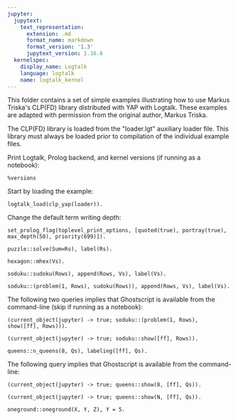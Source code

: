 ```yaml
---
jupyter:
  jupytext:
    text_representation:
      extension: .md
      format_name: markdown
      format_version: '1.3'
      jupytext_version: 1.16.6
  kernelspec:
    display_name: Logtalk
    language: logtalk
    name: logtalk_kernel
---
```


<!--
________________________________________________________________________

This file is part of Logtalk <https://logtalk.org/>  
SPDX-FileCopyrightText: 1998-2025 Paulo Moura <pmoura@logtalk.org>  
SPDX-License-Identifier: Apache-2.0

Licensed under the Apache License, Version 2.0 (the "License");
you may not use this file except in compliance with the License.
You may obtain a copy of the License at

    http://www.apache.org/licenses/LICENSE-2.0

Unless required by applicable law or agreed to in writing, software
distributed under the License is distributed on an "AS IS" BASIS,
WITHOUT WARRANTIES OR CONDITIONS OF ANY KIND, either express or implied.
See the License for the specific language governing permissions and
limitations under the License.
________________________________________________________________________
-->

This folder contains a set of simple examples illustrating how to use Markus 
Triska's CLP(FD) library distributed with YAP with Logtalk. These examples 
are adapted with permission from the original author, Markus Triska.

The CLP(FD) library is loaded from the "loader.lgt" auxiliary loader file.
This library must always be loaded prior to compilation of the individual 
example files.

Print Logtalk, Prolog backend, and kernel versions (if running as a notebook):

```logtalk
%versions
```

Start by loading the example:

```logtalk
logtalk_load(clp_yap(loader)).
```

Change the default term writing depth:

```logtalk
set_prolog_flag(toplevel_print_options, [quoted(true), portray(true), max_depth(50), priority(699)]).
```

<!--
true.
-->

```logtalk
puzzle::solve(Sum=Rs), label(Rs).
```

<!--
[9, 5, 6, 7]+[1, 0, 8, 5]=[1, 0, 6, 5, 2]
Sum = [9, 5, 6, 7]+[1, 0, 8, 5], Rs = [1, 0, 6, 5, 2] .
-->

```logtalk
hexagon::mhex(Vs).
```

<!--
Vs = [3, 17, 18, 19, 7, 1, 11, 16, 2, 5, 6, 9, 12, 4, 8, 14, 10, 13, 15] ;
Vs = [3, 19, 16, 17, 7, 2, 12, 18, 1, 5, 4, 10, 11, 6, 8, 13, 9, 14, 15] ;
Vs = [9, 11, 18, 14, 6, 1, 17, 15, 8, 5, 7, 3, 13, 4, 2, 19, 10, 12, 16] ;
(etc)
-->

```logtalk
soduku::sudoku(Rows), append(Rows, Vs), label(Vs).
```

<!--
Rows = [[1, 2, 3, 4, 5, 6, 7, 8, 9], [4, 5, 6, 7, 8, 9, 1, 2, 3], [7, 8, 9, 1, 2, 3, 4, 5, 6], [2, 1, 4, 3, 6, 5, 8, 9, 7], [3, 6, 5, 8, 9, 7, 2, 1, 4], [8, 9, 7, 2, 1, 4, 3, 6, 5], [5, 3, 1, 6, 4, 2, 9, 7, 8], [6, 4, 2, 9, 7, 8, 5, 3, 1], [9, 7, 8, 5, 3, 1, 6, 4, 2]],
Vs = [1, 2, 3, 4, 5, 6, 7, 8, 9, 4, 5, 6, 7, 8, 9, 1, 2, 3, 7, 8, 9, 1, 2, 3, 4, 5, 6, 2, 1, 4, 3, 6, 5, 8, 9, 7, 3, 6, 5, 8, 9, 7, 2, 1, 4, 8, 9, 7, 2|...] ;
Rows = [[1, 2, 3, 4, 5, 6, 7, 8, 9], [4, 5, 6, 7, 8, 9, 1, 2, 3], [7, 8, 9, 1, 2, 3, 4, 5, 6], [2, 1, 4, 3, 6, 5, 8, 9, 7], [3, 6, 5, 8, 9, 7, 2, 1, 4], [8, 9, 7, 2, 1, 4, 3, 6, 5], [5, 3, 1, 6, 4, 2, 9, 7, 8], [6, 4, 8, 9, 7, 1, 5, 3, 2], [9, 7, 2, 5, 3, 8, 6, 4, 1]],
Vs = [1, 2, 3, 4, 5, 6, 7, 8, 9, 4, 5, 6, 7, 8, 9, 1, 2, 3, 7, 8, 9, 1, 2, 3, 4, 5, 6, 2, 1, 4, 3, 6, 5, 8, 9, 7, 3, 6, 5, 8, 9, 7, 2, 1, 4, 8, 9, 7, 2|...] ;
(etc)
-->

```logtalk
soduku::(problem(1, Rows), sudoku(Rows)), append(Rows, Vs), label(Vs).
```

<!--
Rows = [[1, 5, 6, 8, 9, 4, 3, 2, 7], [9, 2, 8, 7, 3, 1, 4, 5, 6], [4, 7, 3, 2, 6, 5, 9, 1, 8], [3, 6, 2, 4, 1, 7, 8, 9, 5], [7, 8, 9, 3, 5, 2, 6, 4, 1], [5, 1, 4, 9, 8, 6, 2, 7, 3], [8, 3, 1, 5, 4, 9, 7, 6, 2], [6, 9, 7, 1, 2, 3, 5, 8, 4], [2, 4, 5, 6, 7, 8, 1, 3, 9]],
Vs = [1, 5, 6, 8, 9, 4, 3, 2, 7, 9, 2, 8, 7, 3, 1, 4, 5, 6, 4, 7, 3, 2, 6, 5, 9, 1, 8, 3, 6, 2, 4, 1, 7, 8, 9, 5, 7, 8, 9, 3, 5, 2, 6, 4, 1, 5, 1, 4, 9|...] .
-->

The following two queries implies that Ghostscript is available from the command-line (skip if running as a notebook):


```logtalk
(current_object(jupyter) -> true; soduku::(problem(1, Rows), show([ff], Rows))).
```

<!--
Rows = [[1, 5, 6, 8, 9, 4, 3, 2, 7], [9, 2, 8, 7, 3, 1, 4, 5, 6], [4, 7, 3, 2, 6, 5, 9, 1, 8], [3, 6, 2, 4, 1, 7, 8, 9, 5], [7, 8, 9, 3, 5, 2, 6, 4, 1], [5, 1, 4, 9, 8, 6, 2, 7, 3], [8, 3, 1, 5, 4, 9, 7, 6, 2], [6, 9, 7, 1, 2, 3, 5, 8, 4], [2, 4, 5, 6, 7, 8, 1, 3, 9]] .
-->

```logtalk
(current_object(jupyter) -> true; soduku::show([ff], Rows)).
```

<!--
Rows = [[1, 2, 3, 4, 5, 6, 7, 8, 9], [4, 5, 6, 7, 8, 9, 1, 2, 3], [7, 8, 9, 1, 2, 3, 4, 5, 6], [2, 3, 1, 6, 7, 4, 8, 9, 5], [8, 7, 5, 9, 1, 2, 3, 6, 4], [6, 9, 4, 5, 3, 8, 2, 1, 7], [3, 1, 7, 2, 6, 5, 9, 4, 8], [5, 4, 2, 8, 9, 7, 6, 3, 1], [9, 6, 8, 3, 4, 1, 5, 7, 2]] ;
Rows = [[1, 2, 3, 4, 5, 6, 7, 8, 9], [4, 5, 6, 7, 8, 9, 1, 2, 3], [7, 8, 9, 1, 2, 3, 4, 5, 6], [2, 3, 1, 6, 7, 4, 8, 9, 5], [8, 7, 5, 9, 1, 2, 3, 6, 4], [6, 9, 4, 5, 3, 8, 2, 1, 7], [3, 1, 7, 2, 6, 5, 9, 4, 8], [5, 4, 8, 3, 9, 1, 6, 7, 2], [9, 6, 2, 8, 4, 7, 5, 3, 1]] ;
Rows = [[1, 2, 3, 4, 5, 6, 7, 8, 9], [4, 5, 6, 7, 8, 9, 1, 2, 3], [7, 8, 9, 1, 2, 3, 4, 5, 6], [2, 3, 1, 6, 7, 4, 8, 9, 5], [8, 7, 5, 9, 1, 2, 3, 6, 4], [6, 9, 4, 5, 3, 8, 2, 1, 7], [3, 1, 7, 2, 6, 5, 9, 4, 8], [9, 6, 2, 8, 4, 7, 5, 3, 1], [5, 4, 8, 3, 9, 1, 6, 7, 2]] ;
(etc)
-->

```logtalk
queens::n_queens(8, Qs), labeling([ff], Qs).
```

<!--
Qs = [1, 5, 8, 6, 3, 7, 2, 4] ;
Qs = [1, 6, 8, 3, 7, 4, 2, 5] ;
Qs = [1, 7, 4, 6, 8, 2, 5, 3] ;
(etc)
-->

The following query implies that Ghostscript is available from the command-line:

```logtalk
(current_object(jupyter) -> true; queens::show(8, [ff], Qs)).
```

<!--
Qs = [1, 5, 8, 6, 3, 7, 2, 4] ;
Qs = [1, 6, 8, 3, 7, 4, 2, 5] ;
Qs = [1, 7, 4, 6, 8, 2, 5, 3] ;
(etc)
-->

```logtalk
(current_object(jupyter) -> true; queens::show(N, [ff], Qs)).
```

<!--
N = 1,
Qs = [1] ;
N = 4,
Qs = [2, 4, 1, 3] ;
N = 4,
Qs = [3, 1, 4, 2] ;
N = 5,
Qs = [1, 3, 5, 2, 4] ;
(etc)
-->

```logtalk
oneground::oneground(X, Y, Z), Y = 5.
```

<!--
Y = 5, Z = 1, X in inf..sup.
-->
